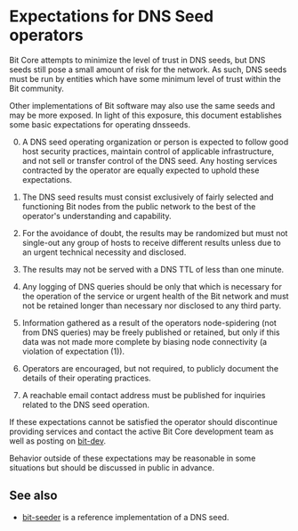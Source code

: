 Expectations for DNS Seed operators
====================================

Bit Core attempts to minimize the level of trust in DNS seeds,
but DNS seeds still pose a small amount of risk for the network.
As such, DNS seeds must be run by entities which have some minimum
level of trust within the Bit community.

Other implementations of Bit software may also use the same
seeds and may be more exposed. In light of this exposure, this
document establishes some basic expectations for operating dnsseeds.

0. A DNS seed operating organization or person is expected to follow good
host security practices, maintain control of applicable infrastructure,
and not sell or transfer control of the DNS seed. Any hosting services
contracted by the operator are equally expected to uphold these expectations.

1. The DNS seed results must consist exclusively of fairly selected and
functioning Bit nodes from the public network to the best of the
operator's understanding and capability.

2. For the avoidance of doubt, the results may be randomized but must not
single-out any group of hosts to receive different results unless due to an
urgent technical necessity and disclosed.

3. The results may not be served with a DNS TTL of less than one minute.

4. Any logging of DNS queries should be only that which is necessary
for the operation of the service or urgent health of the Bit
network and must not be retained longer than necessary nor disclosed
to any third party.

5. Information gathered as a result of the operators node-spidering
(not from DNS queries) may be freely published or retained, but only
if this data was not made more complete by biasing node connectivity
(a violation of expectation (1)).

6. Operators are encouraged, but not required, to publicly document the
details of their operating practices.

7. A reachable email contact address must be published for inquiries
related to the DNS seed operation.

If these expectations cannot be satisfied the operator should
discontinue providing services and contact the active Bit
Core development team as well as posting on
[bit-dev](https://lists.linuxfoundation.org/mailman/listinfo/bit-dev).

Behavior outside of these expectations may be reasonable in some
situations but should be discussed in public in advance.

See also
----------
- [bit-seeder](https://github.com/sipa/bit-seeder) is a reference implementation of a DNS seed.
